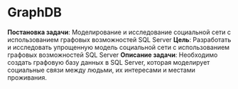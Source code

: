 # GraphDB

**Постановка задачи**: Моделирование и исследование социальной сети с использованием графовых возможностей SQL Server
**Цель**: Разработать и исследовать упрощенную модель социальной сети с использованием графовых возможностей SQL Server
**Описание задачи**:
Необходимо создать графовую базу данных в SQL Server, которая моделирует социальные связи между людьми, их интересами и местами проживания.